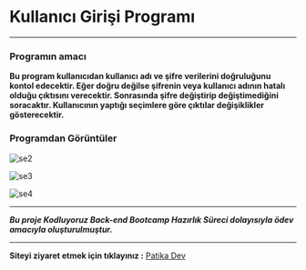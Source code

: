 # Kullanıcı Girişi Programı
-------------------------------------------------------------------- 
### Programın amacı

**Bu program kullanıcıdan kullanıcı adı ve şifre verilerini doğruluğunu kontol edecektir. Eğer doğru değilse şifrenin veya kullanıcı adının hatalı olduğu çıktısını verecektir. Sonrasında şifre değiştirip değiştimediğini soracaktır. Kullanıcının yaptığı seçimlere göre çıktılar değişiklikler gösterecektir.** 

### Programdan Görüntüler

![se2](https://user-images.githubusercontent.com/85981579/173206970-dff1d813-941e-448b-bbc1-8870fa38638f.PNG)

![se3](https://user-images.githubusercontent.com/85981579/173206998-7e4bb03b-8512-4d62-84cd-c94028f09d23.PNG)


![se4](https://user-images.githubusercontent.com/85981579/173207007-f69830ea-1b2e-4da3-bc3e-28c0d315226b.PNG)



--------------------------------------------------------------------



***Bu proje Kodluyoruz Back-end Bootcamp Hazırlık Süreci dolayısıyla ödev amacıyla oluşturulmuştur.***

---------------------------------------------------------------------------------
**Siteyi ziyaret etmek için tıklayınız :** [Patika Dev](https://www.patika.dev)

